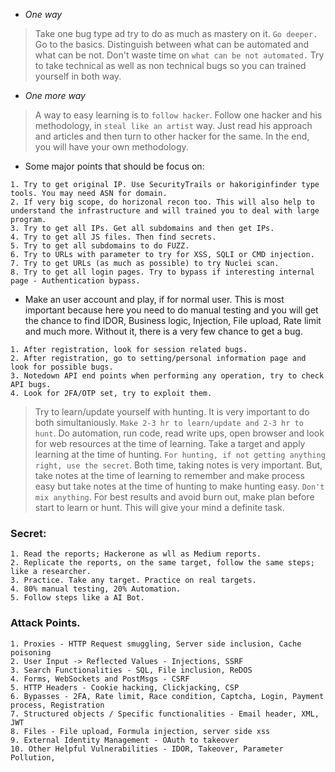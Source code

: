 - *One way*
> Take one bug type ad try to do as much as mastery on it. `Go deeper.` Go to the basics. 
> Distinguish between what can be automated and what can be not. Don't waste time on `what can be not automated.`
> Try to take technical as well as non technical bugs so you can trained yourself in both way. 

- *One more way*
> A way to easy learning is to `follow hacker`. Follow one hacker and his methodology, in `steal like an artist` way. Just read his approach and articles and then turn to other hacker for the same. In the end, you will have your own methodology. 

- Some major points that should be focus on:
```
1. Try to get original IP. Use SecurityTrails or hakoriginfinder type tools. You may need ASN for domain.
2. If very big scope, do horizonal recon too. This will also help to understand the infrastructure and will trained you to deal with large program. 
3. Try to get all IPs. Get all subdomains and then get IPs.
4. Try to get all JS files. Then find secrets.
5. Try to get all subdomains to do FUZZ.
6. Try to URLs with parameter to try for XSS, SQLI or CMD injection.
7. Try to get URLs (as much as possible) to try Nuclei scan.
8. Try to get all login pages. Try to bypass if interesting internal page - Authentication bypass.
```
 
- Make an user account and play, if for normal user. This is most important because here you need to do manual testing and you will get the chance to find IDOR, Business logic, Injection, File upload, Rate limit and much more. Without it, there is a very few chance to get a bug.
```
1. After registration, look for session related bugs.
2. After registration, go to setting/personal information page and look for possible bugs.
3. Notedown API end points when performing any operation, try to check API bugs.
4. Look for 2FA/OTP set, try to exploit them.
```

> Try to learn/update yourself with hunting. It is very important to do both simultaniously. `Make 2-3 hr to learn/update and 2-3 hr to hunt`. Do automation, run code, read write ups, open browser and look for web resources at the time of learning. Take a target and apply learning at the time of hunting. `For hunting, if not getting anything right, use the secret`. Both time, taking notes is very important. But, take notes at the time of learning to remember and make process easy but take notes at the time of hunting to make hunting easy. `Don't mix anything`. For best results and avoid burn out, make plan before start to learn or hunt. This will give your mind a definite task. 

### Secret:
```
1. Read the reports; Hackerone as wll as Medium reports.
2. Replicate the reports, on the same target, follow the same steps; like a researcher.
3. Practice. Take any target. Practice on real targets.
4. 80% manual testing, 20% Automation.
5. Follow steps like a AI Bot. 
```

### Attack Points.
```
1. Proxies - HTTP Request smuggling, Server side inclusion, Cache poisoning
2. User Input -> Reflected Values - Injections, SSRF
3. Search Functionalities - SQL, File inclusion, ReDOS
4. Forms, WebSockets and PostMsgs - CSRF
5. HTTP Headers - Cookie hacking, Clickjacking, CSP
6. Bypasses - 2FA, Rate limit, Race condition, Captcha, Login, Payment process, Registration
7. Structured objects / Specific functionalities - Email header, XML, JWT
8. Files - File upload, Formula injection, server side xss
9. External Identity Management - OAuth to takeover
10. Other Helpful Vulnerabilities - IDOR, Takeover, Parameter Pollution, 
```
